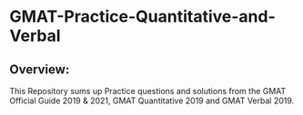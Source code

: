 # GMAT-Practice-Quantitative-and-Verbal

## Overview:

This Repository sums up Practice questions and solutions from the GMAT Official Guide 2019 & 2021, GMAT Quantitative 2019 and GMAT Verbal 2019.
